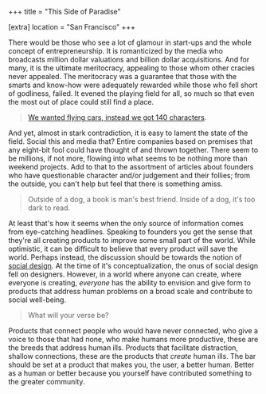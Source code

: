 +++
title = "This Side of Paradise"

[extra]
location = "San Francisco"
+++

There would be those who see a lot of glamour in start-ups and the whole
concept of entrepreneurship. It is romanticized by the media who broadcasts
million dollar valuations and billion dollar acquisitions. And for many, it is
the ultimate meritocracy, appealing to those whom other cracies never appealed.
The meritocracy was a guarantee that those with the smarts and know-how were
adequately rewarded while those who fell short of godliness, failed. It evened
the playing field for all, so much so that even the most out of place could
still find a place.

<!-- more -->

> [We wanted flying cars, instead we got 140 characters](http://foundersfund.com/the-future/).

And yet, almost in stark contradiction, it is easy to lament the state of the
field. Social this and media that? Entire companies based on premises that any
eight-bit fool could have thought of and thrown together. There seem to be
millions, if not more, flowing into what seems to be nothing more than weekend
projects. Add to that to the assortment of articles about founders who have
questionable character and/or judgement and their follies; from the outside,
you can't help but feel that there is something amiss.

> Outside of a dog, a book is man's best friend.
> Inside of a dog, it's too dark to read.

At least that's how it seems when the only source of information comes from
eye-catching headlines. Speaking to founders you get the sense that they're all
creating products to improve some small part of the world. While optimistic, it
can be difficult to believe that every product will save the world. Perhaps
instead, the discussion should be towards the notion of [social
design](http://en.wikipedia.org/wiki/Social_design). At the time of it's
conceptualization, the onus of social design fell on designers. However, in a
world where anyone can create, where everyone is creating, *everyone* has the
ability to envision and give form to products that address human problems on a
broad scale and contribute to social well-being.

> What will your verse be?

Products that connect people who would have never connected, who give a voice
to those that had none, who make humans more productive, these are the breeds
that address human ills. Products that facilitate distraction, shallow
connections, these are the products that *create* human ills. The bar should be
set at a product that makes you, the user, a better human. Better as a human or
better because you yourself have contributed something to the greater
community.
